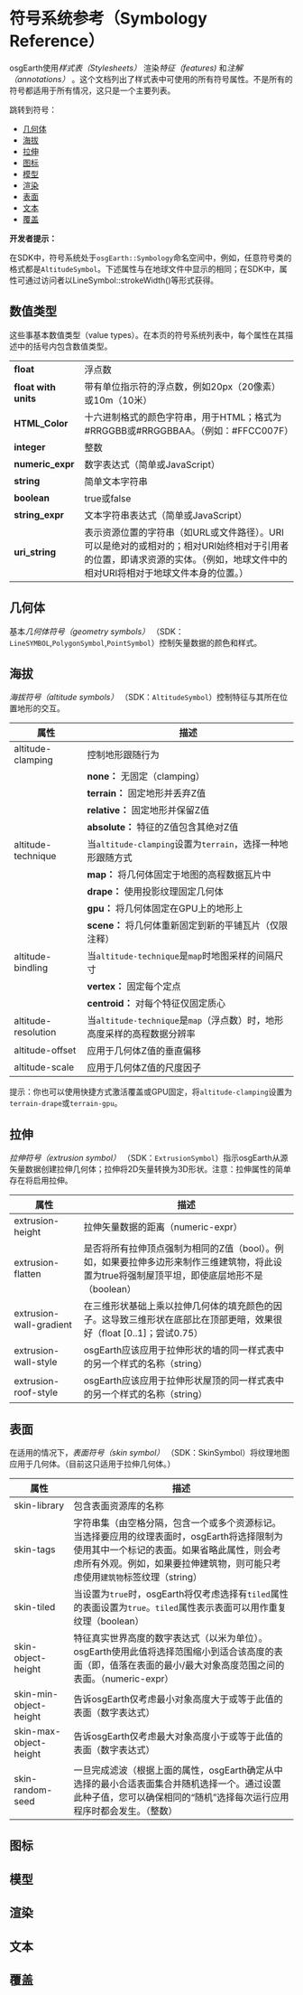 # 符号系统参考（Symbology Reference）
osgEarth使用*样式表（Stylesheets）* 渲染*特征（features)* 和*注解（annotations）* 。这个文档列出了样式表中可使用的所有符号属性。不是所有的符号都适用于所有情况，这只是一个主要列表。

跳转到符号：
* [几何体](./SymbologyReference.md#几何体)
* [海拔](./SymbologyReference.md#海拔)
* [拉伸](./SymbologyReference.md#拉伸)
* [图标](./SymbologyReference.md#图标)
* [模型](./SymbologyReference.md#模型)
* [渲染](./SymbologyReference.md#渲染)
* [表面](./SymbologyReference.md#表面)
* [文本](./SymbologyReference.md#文本)
* [覆盖](./SymbologyReference.md#覆盖)

**开发者提示：**

在SDK中，符号系统处于`osgEarth::Symbology`命名空间中，例如，任意符号类的格式都是`AltitudeSymbol`。下述属性与在地球文件中显示的相同；在SDK中，属性可通过访问者以LineSymbol::strokeWidth()等形式获得。


## 数值类型
这些事基本数值类型（value types）。在本页的符号系统列表中，每个属性在其描述中的括号内包含数值类型。

|||
|---|---|
|**float** |浮点数|
|**float with units** |带有单位指示符的浮点数，例如20px（20像素）或10m（10米）|
|**HTML_Color** |十六进制格式的颜色字符串，用于HTML；格式为#RRGGBB或#RRGGBBAA。（例如：#FFCC007F）|
|**integer** |整数|
|**numeric_expr** |数字表达式（简单或JavaScript）|
|**string** |简单文本字符串|
|**boolean** |true或false|
|**string_expr** |文本字符串表达式（简单或JavaScript）|
|**uri_string** |表示资源位置的字符串（如URL或文件路径）。URI可以是绝对的或相对的；相对URI始终相对于引用者的位置，即请求资源的实体。（例如，地球文件中的相对URI将相对于地球文件本身的位置。）|


## 几何体
基本*几何体符号（geometry symbols）* （SDK：`LineSYMBOL`,`PolygonSymbol`,`PointSymbol`）控制矢量数据的颜色和样式。


## 海拔
*海拔符号（altitude symbols）* （SDK：`AltitudeSymbol`）控制特征与其所在位置地形的交互。

|**属性** |**描述** |
|---|----|
|altitude-clamping|控制地形跟随行为|
||**none：** 无固定（clamping）|
||**terrain：** 固定地形并丢弃Z值|
||**relative：** 固定地形并保留Z值|
||**absolute：** 特征的Z值包含其绝对Z值|
|altitude-technique|当`altitude-clamping`设置为`terrain`，选择一种地形跟随方式|
||**map：** 将几何体固定于地图的高程数据瓦片中|
||**drape：** 使用投影纹理固定几何体|
||**gpu：** 将几何体固定在GPU上的地形上|
||**scene：** 将几何体重新固定到新的平铺瓦片（仅限注释）|
|altitude-bindling|当`altitude-technique`是`map`时地图采样的间隔尺寸|
||**vertex：** 固定每个定点|
||**centroid：** 对每个特征仅固定质心|
|altitude-resolution|当`altitude-technique`是`map`（浮点数）时，地形高度采样的高程数据分辨率|
|altitude-offset|应用于几何体Z值的垂直偏移|
|altitude-scale|应用于几何体Z值的尺度因子|

提示：你也可以使用快捷方式激活覆盖或GPU固定，将`altitude-clamping`设置为`terrain-drape`或`terrain-gpu`。


## 拉伸
*拉伸符号（extrusion symbol）* （SDK：`ExtrusionSymbol`）指示osgEarth从源矢量数据创建拉伸几何体；拉伸将2D矢量转换为3D形状。注意：拉伸属性的简单存在将启用拉伸。

|**属性** |**描述** |
|---|----|
|extrusion-height|拉伸矢量数据的距离（numeric-expr）|
|extrusion-flatten|是否将所有拉伸顶点强制为相同的Z值（bool）。例如，如果要拉伸多边形来制作三维建筑物，将此设置为true将强制屋顶平坦，即使底层地形不是（boolean）|
|extrusion-wall-gradient|在三维形状基础上乘以拉伸几何体的填充颜色的因子。这导致三维形状在底部比在顶部更暗，效果很好（float [0..1]；尝试0.75）|
|extrusion-wall-style|osgEarth应该应用于拉伸形状的墙的同一样式表中的另一个样式的名称（string）|	
|extrusion-roof-style|osgEarth应该应用于拉伸形状屋顶的同一样式表中的另一个样式的名称（string）|	

## 表面
在适用的情况下，*表面符号（skin symbol）* （SDK：SkinSymbol）将纹理地图应用于几何体。（目前这只适用于拉伸几何体。）

|**属性** |**描述** |
|---|----|
|skin-library|包含表面资源库的名称|
|skin-tags|字符串集（由空格分隔，包含一个或多个资源标记。当选择要应用的纹理表面时，osgEarth将选择限制为使用其中一个标记的表面。如果省略此属性，则会考虑所有外观。例如，如果要拉伸建筑物，则可能只考虑使用`建筑物`标签纹理（string）|
|skin-tiled|当设置为`true`时，osgEarth将仅考虑选择有`tiled`属性的表面设置为`true`。`tiled`属性表示表面可以用作重复纹理（boolean）|
|skin-object-height|特征真实世界高度的数字表达式（以米为单位）。osgEarth使用此值将选择范围缩小到适合该高度的表面（即，值落在表面的最小/最大对象高度范围之间的表面。（numeric-expr）|
|skin-min-object-height|告诉osgEarth仅考虑最小对象高度大于或等于此值的表面（数字表达式）|
|skin-max-object-height|告诉osgEarth仅考虑最大对象高度小于或等于此值的表面（数字表达式）|
|skin-random-seed|一旦完成滤波（根据上面的属性，osgEarth确定从中选择的最小合适表面集合并随机选择一个。通过设置此种子值，您可以确保相同的“随机”选择每次运行应用程序时都会发生。（整数）|

## 图标



## 模型



## 渲染


## 文本


## 覆盖


















